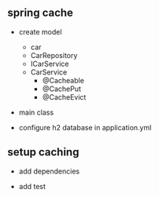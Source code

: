 ## spring cache

- create model
    - car
    - CarRepository
    - ICarService
    - CarService
        - @Cacheable
        - @CachePut
        - @CacheEvict

- main class

- configure h2 database in application.yml

## setup caching

- add dependencies

- add test